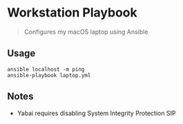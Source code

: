 # Workstation Playbook

> Configures my macOS laptop using Ansible

## Usage

```
ansible localhost -m ping
ansible-playbook laptop.yml
```

## Notes

* Yabai requires disabling System Integrity Protection SIP